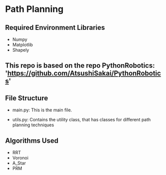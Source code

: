 # Path Planning

## Required Environment Libraries

- Numpy
- Matplotlib
- Shapely

## This repo is based on the repo PythonRobotics: 'https://github.com/AtsushiSakai/PythonRobotics'
## File Structure

- main.py: This is the main file. 

- utils.py: Contains the utility class, that has classes for different path planning techniques

## Algorithms Used

- RRT
- Voronoi
- A_Star
- PRM
